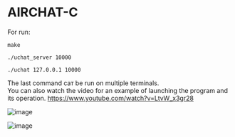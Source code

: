 # AIRCHAT-C

For run:

```
make
```
```
./uchat_server 10000
```
```
./uchat 127.0.0.1 10000
```

The last command caт be run on multiple terminals.<br />
You can also watch the video for an example of launching the program and its operation.
https://www.youtube.com/watch?v=LtvW_x3gr28

![image](https://user-images.githubusercontent.com/92023832/153760007-89e6d363-6129-420d-9b2d-cde796c793b7.png)


![image](https://user-images.githubusercontent.com/92023832/153760034-d1b06f95-4db3-4bf6-9089-509ad443b215.png)
